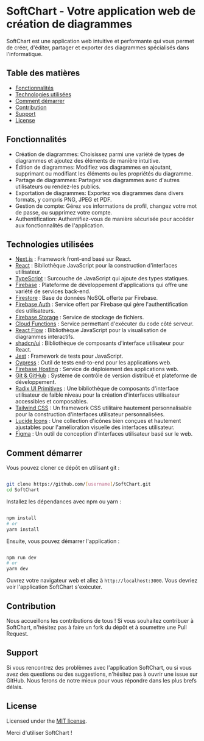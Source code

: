 # SoftChart - Votre application web de création de diagrammes

SoftChart est une application web intuitive et performante qui vous permet de créer, d'éditer, partager et exporter des diagrammes spécialisés dans l'informatique.

## Table des matières

- [Fonctionnalités](#fonctionnalités)
- [Technologies utilisées](#technologies-utilisées)
- [Comment démarrer](#comment-démarrer)
- [Contribution](#contribution)
- [Support](#support)
- [License](#license)

## Fonctionnalités

- Création de diagrammes: Choisissez parmi une variété de types de diagrammes et ajoutez des éléments de manière intuitive.
- Édition de diagrammes: Modifiez vos diagrammes en ajoutant, supprimant ou modifiant les éléments ou les propriétés du diagramme.
- Partage de diagrammes: Partagez vos diagrammes avec d'autres utilisateurs ou rendez-les publics.
- Exportation de diagrammes: Exportez vos diagrammes dans divers formats, y compris PNG, JPEG et PDF.
- Gestion de compte: Gérez vos informations de profil, changez votre mot de passe, ou supprimez votre compte.
- Authentification: Authentifiez-vous de manière sécurisée pour accéder aux fonctionnalités de l'application.

## Technologies utilisées

- [Next.js](https://nextjs.org/) : Framework front-end basé sur React.
- [React](https://reactjs.org/) : Bibliothèque JavaScript pour la construction d'interfaces utilisateur.
- [TypeScript](https://www.typescriptlang.org/) : Surcouche de JavaScript qui ajoute des types statiques.
- [Firebase](https://firebase.google.com/) : Plateforme de développement d'applications qui offre une variété de services back-end.
- [Firestore](https://firebase.google.com/products/firestore) : Base de données NoSQL offerte par Firebase.
- [Firebase Auth](https://firebase.google.com/products/auth) : Service offert par Firebase qui gère l'authentification des utilisateurs.
- [Firebase Storage](https://firebase.google.com/products/storage) : Service de stockage de fichiers.
- [Cloud Functions](https://firebase.google.com/products/functions) : Service permettant d'exécuter du code côté serveur.
- [React Flow](https://reactflow.dev/) : Bibliothèque JavaScript pour la visualisation de diagrammes interactifs.
- [shadcn/ui](https://github.com/shadcn/ui) : Bibliothèque de composants d'interface utilisateur pour React.
- [Jest](https://jestjs.io/) : Framework de tests pour JavaScript.
- [Cypress](https://www.cypress.io/) : Outil de tests end-to-end pour les applications web.
- [Firebase Hosting](https://firebase.google.com/products/hosting) : Service de déploiement des applications web.
- [Git & GitHub](https://github.com/) : Système de contrôle de version distribué et plateforme de développement.
- [Radix UI Primitives](https://radix-ui.com/primitives/docs/overview/introduction) : Une bibliothèque de composants d'interface utilisateur de faible niveau pour la création d'interfaces utilisateur accessibles et composables.
- [Tailwind CSS](https://tailwindcss.com/) : Un framework CSS utilitaire hautement personnalisable pour la construction d'interfaces utilisateur personnalisées.
- [Lucide Icons](https://www.lucide.dev/) : Une collection d'icônes bien conçues et hautement ajustables pour l'amélioration visuelle des interfaces utilisateur.
- [Figma](https://www.figma.com/) : Un outil de conception d'interfaces utilisateur basé sur le web.

## Comment démarrer

Vous pouvez cloner ce dépôt en utilisant git :

```bash

git clone https://github.com/[username]/SoftChart.git
cd SoftChart
```

Installez les dépendances avec npm ou yarn :

```bash

npm install
# or
yarn install
```

Ensuite, vous pouvez démarrer l'application :

```bash

npm run dev
# or
yarn dev
```

Ouvrez votre navigateur web et allez à `http://localhost:3000`. Vous devriez voir l'application SoftChart s'exécuter.

## Contribution

Nous accueillons les contributions de tous ! Si vous souhaitez contribuer à SoftChart, n'hésitez pas à faire un fork du dépôt et à soumettre une Pull Request.

## Support

Si vous rencontrez des problèmes avec l'application SoftChart, ou si vous avez des questions ou des suggestions, n'hésitez pas à ouvrir une issue sur GitHub. Nous ferons de notre mieux pour vous répondre dans les plus brefs délais.

## License

Licensed under the [MIT license](https://github.com/shadcn/ui/blob/main/LICENSE.md).

Merci d'utiliser SoftChart !
